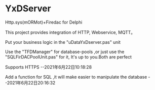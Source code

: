 # YxDServer
Http.sys(mORMot)+Firedac for Delphi

This project provides integration of HTTP, Webservice, MQTT。

Put your business logic in the "uDataYxDserver.pas" unit

Use the "TFDManager" for  database-pools ,or just use the "SQLFirDACPoolUnit.pas" for it, It's up to you.Both are perfect

Supports HTTPS --2021年6月22日10:18:28

Add a function for SQL ,it will make easier to manipulate the database --2021年6月22日20:16:32
